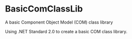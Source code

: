 # BasicComClassLib

A basic Component Object Model (COM) class library


Using .NET Standard 2.0 to create a basic COM class library.